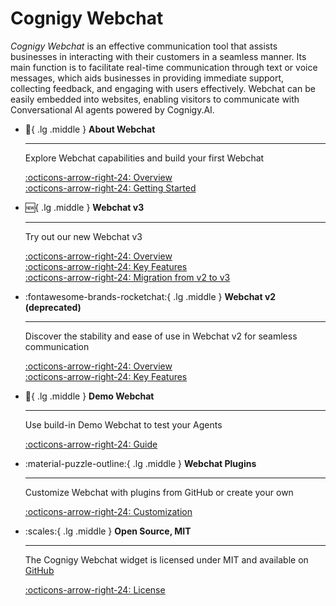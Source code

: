 # Cognigy Webchat

_Cognigy Webchat_ is an effective communication tool that assists businesses in interacting with their customers in a seamless manner. Its main function is to facilitate real-time communication through text or voice messages, which aids businesses in providing immediate support, collecting feedback, and engaging with users effectively. Webchat can be easily embedded into websites, enabling visitors to communicate with Conversational AI agents powered by Cognigy.AI.


<div class="grid cards" markdown>

-   :wave:{ .lg .middle } __About Webchat__

    ---

    Explore Webchat capabilities and build your first Webchat

    [:octicons-arrow-right-24: Overview](overview.md)<br>
    [:octicons-arrow-right-24: Getting Started](getting-started.md)

-   :new:{ .lg .middle } __Webchat v3__

    ---

    Try out our new Webchat v3

    [:octicons-arrow-right-24: Overview](v3/overview.md)<br>
    [:octicons-arrow-right-24: Key Features](v3/features.md)<br>
    [:octicons-arrow-right-24: Migration from v2 to v3](migration.md)<br>

-   :fontawesome-brands-rocketchat:{ .lg .middle } __Webchat v2 (deprecated)__

    ---

    Discover the stability and ease of use in Webchat v2 for seamless communication

    [:octicons-arrow-right-24: Overview](v2/overview.md)<br>
    [:octicons-arrow-right-24: Key Features](v2/features.md)

-   :test_tube:{ .lg .middle } __Demo Webchat__

    ---

    Use build-in Demo Webchat to test your Agents

    [:octicons-arrow-right-24: Guide](demo.md)

-   :material-puzzle-outline:{ .lg .middle } __Webchat Plugins__

    ---

    Customize Webchat with plugins from GitHub or create your own

    [:octicons-arrow-right-24: Customization](plugins.md)

-   :scales:{ .lg .middle } __Open Source, MIT__

    ---

    The Cognigy Webchat widget is licensed under MIT and available on [GitHub](https://github.com/Cognigy/WebchatWidget)

    [:octicons-arrow-right-24: License](https://github.com/Cognigy/WebchatWidget/blob/master/LICENSE)

</div>